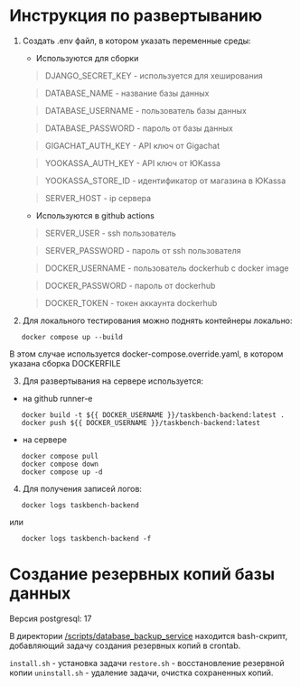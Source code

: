 # Инструкция по развертыванию

1. Создать .env файл, в котором указать переменные среды:
   - Используются для сборки
    > DJANGO_SECRET_KEY - используется для хеширования

    > DATABASE_NAME - название базы данных

    > DATABASE_USERNAME - пользователь базы данных

    > DATABASE_PASSWORD - пароль от базы данных

    > GIGACHAT_AUTH_KEY - API ключ от Gigachat
    
    > YOOKASSA_AUTH_KEY - API ключ от ЮKassa
    
    > YOOKASSA_STORE_ID - идентификатор от магазина в ЮKassa
   
    > SERVER_HOST - ip сервера

   - Используются в github actions
    > SERVER_USER - ssh пользователь

    > SERVER_PASSWORD - пароль от ssh пользователя

    > DOCKER_USERNAME - пользователь dockerhub с docker image

    > DOCKER_PASSWORD - пароль от dockerhub

    > DOCKER_TOKEN - токен аккаунта dockerhub
2. Для локального тестирования можно поднять контейнеры локально:
```
   docker compose up --build
```
В этом случае используется docker-compose.override.yaml, в котором указана сборка DOCKERFILE

3. Для развертывания на сервере используется:
 - на github runner-е
```
   docker build -t ${{ DOCKER_USERNAME }}/taskbench-backend:latest .
   docker push ${{ DOCKER_USERNAME }}/taskbench-backend:latest
```
- на сервере
```
   docker compose pull
   docker compose down
   docker compose up -d
```
4. Для получения записей логов:
```
   docker logs taskbench-backend
```
или 
```
   docker logs taskbench-backend -f
```

# Создание резервных копий базы данных
Версия postgresql: 17

В директории [/scripts/database_backup_service](https://github.com/AlexanderLaptev/Taskbench/tree/backend-django/backend/scripts/database_backup_service) находится bash-скрипт, добавляющий задачу создания резервных копий в crontab. 

`install.sh` - установка задачи 
`restore.sh` - восстановление резервной копии
`uninstall.sh` - удаление задачи, очистка сохраненных копий.
